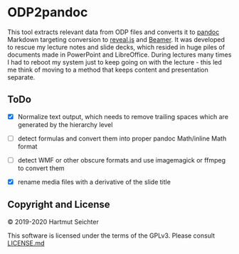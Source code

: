 # ODP2pandoc

This tool extracts relevant data from ODP files and converts it to [pandoc](https://pandoc.org) Markdown targeting conversion to [reveal.js](https://revealjs.com) and [Beamer](https://ctan.org/pkg/beamer). It was developed to rescue my lecture notes and slide decks, which resided in huge piles of documents made in PowerPoint and LibreOffice. During lectures many times I had to reboot my system just to keep going on with the lecture - this led me think of moving to a method that keeps content and presentation separate.  

## ToDo

- [x] Normalize text output, which needs to remove trailing spaces which are generated by the hierarchy level
- [ ] detect formulas and convert them into proper pandoc Math/inline Math format
- [ ] detect WMF or other obscure formats and use imagemagick or ffmpeg to convert them
- [x] rename media files with a derivative of the slide title


## Copyright and License

&copy; 2019-2020 Hartmut Seichter

This software is licensed under the terms of the GPLv3. Please consult [LICENSE.md](LICENSE.md)

